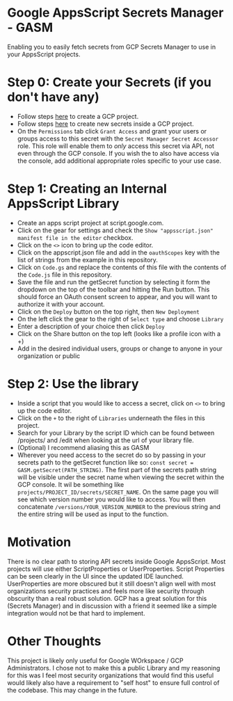 # Google AppsScript Secrets Manager - GASM

Enabling you to easily fetch secrets from GCP Secrets Manager to use in your AppsScript projects.

# Step 0: Create your Secrets (if you don't have any)

-   Follow steps <a href="https://cloud.google.com/appengine/docs/standard/nodejs/building-app/creating-project">here</a> to create a GCP project.
-   Follow steps <a href="https://cloud.google.com/secret-manager/docs/create-secret-quickstart">here</a> to create new secrets inside a GCP project.
-   On the `Permissions` tab click `Grant Access` and grant your users or groups access to this secret with the `Secret Manager Secret Accessor` role. This role will enable them to _only_ access this secret via API, not even through the GCP console. If you wish the to also have access via the console, add additional appropriate roles specific to your use case.

# Step 1: Creating an Internal AppsScript Library

-   Create an apps script project at script.google.com.
-   Click on the gear for settings and check the `Show "appsscript.json" manifest file in the editor` checkbox.
-   Click on the `<>` icon to bring up the code editor.
-   Click on the appscript.json file and add in the `oauthScopes` key with the list of strings from the example in this repository.
-   Click on `Code.gs` and replace the contents of this file with the contents of the `Code.js` file in this repository.
-   Save the file and run the getSecret function by selecting it form the dropdown on the top of the toolbar and hitting the Run button. This should force an OAuth consent screen to appear, and you will want to authorize it with your account.
-   Click on the `Deploy` button on the top right, then `New Deployment`
-   On the left click the gear to the right of `Select type` and choose `Library`
-   Enter a description of your choice then click `Deploy`
-   Click on the Share button on the top left (looks like a profile icon with a +)
-   Add in the desired individual users, groups or change to anyone in your organization or public

# Step 2: Use the library

-   Inside a script that you would like to access a secret, click on `<>` to bring up the code editor.
-   Click on the `+` to the right of `Libraries` underneath the files in this project.
-   Search for your Library by the script ID which can be found between /projects/ and /edit when looking at the url of your library file.
-   (Optional) I recommend aliasing this as GASM
-   Wherever you need access to the secret do so by passing in your secrets path to the getSecret function like so: `const secret = GASM.getSecret(PATH_STRING)`. The first part of the secrets path string will be visible under the secret name when viewing the secret within the GCP console. It wil be something like `projects/PROJECT_ID/secrets/SECRET_NAME`. On the same page you will see which version number you would like to access. You will then concatenate `/versions/YOUR_VERSION_NUMBER` to the previous string and the entire string will be used as input to the function.

# Motivation

There is no clear path to storing API secrets inside Google AppsScript. Most projects will use either ScriptProperties or UserProperties. Script Properties can be seen clearly in the UI since the updated IDE launched. UserProperties are more obscured but it still doesn't align well with most organizations security practices and feels more like security through obscurity than a real robust solution. GCP has a great solution for this (Secrets Manager) and in discussion with a friend it seemed like a simple integration would not be that hard to implement.

# Other Thoughts

This project is likely only useful for Google WOrkspace / GCP Administrators. I chose not to make this a public Library and my reasoning for this was I feel most security organizations that would find this useful would likely also have a requirement to "self host" to ensure full control of the codebase. This may change in the future.
